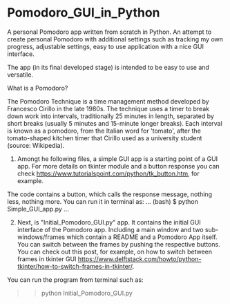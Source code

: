 # Pomodoro_GUI_in_Python
A personal Pomodoro app written from scratch in Python. An attempt to create personal Pomodoro with additional settings such as tracking my own progress, adjustable settings, easy to use application with a nice GUI interface. 

The app (in its final developed stage) is intended to be easy to use and versatile.

What is a Pomodoro?

The Pomodoro Technique is a time management method developed by Francesco Cirillo in the late 1980s. The technique uses a timer to break down work into intervals, traditionally 25 minutes in length, separated by short breaks (usually 5 minutes and 15-minute longer breaks). Each interval is known as a pomodoro, from the Italian word for 'tomato', after the tomato-shaped kitchen timer that Cirillo used as a university student (source: Wikipedia).


1) Amongt he following files, a simple GUI app is a starting point of a GUI app. 
For more details on tkinter module and a button response you can check https://www.tutorialspoint.com/python/tk_button.htm, for example.

The code contains a button, which calls the response message, nothing less, nothing more. You can run it in terminal as:
... (bash)
$ python Simple_GUI_app.py
...

2) Next, is "Initial_Pomodoro_GUI.py" app. It contains the initial GUI interface of the Pomodoro app. Including a main window and two sub-windows/frames which contain a README and a Pomodoro App itself. You can switch between the frames by pushing the respective buttons. You can check out this post, for example, on how to switch between frames in tkinter GUI https://www.delftstack.com/howto/python-tkinter/how-to-switch-frames-in-tkinter/.

You can run the program from terminal such as:
>> python Initial_Pomodoro_GUI.py
